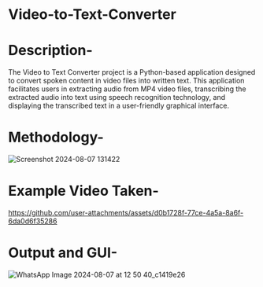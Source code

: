 # Video-to-Text-Converter
# Description-
The Video to Text Converter project is a Python-based application designed to convert spoken content in video files into written text. This application facilitates users in extracting audio from MP4 video files, transcribing the extracted audio into text using speech recognition technology, and displaying the transcribed text in a user-friendly graphical interface.
# Methodology-
![Screenshot 2024-08-07 131422](https://github.com/user-attachments/assets/004ce42d-f020-4d51-b660-7fbda09d789b)
# Example Video Taken-
https://github.com/user-attachments/assets/d0b1728f-77ce-4a5a-8a6f-6da0d6f35286
# Output and GUI-
![WhatsApp Image 2024-08-07 at 12 50 40_c1419e26](https://github.com/user-attachments/assets/6df99595-ffe8-46ec-89c1-27c2f23583c7)
